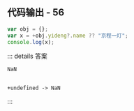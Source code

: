 ## 代码输出 - 56

```js
var obj = {};
var x = +obj.yideng?.name ?? "京程一灯";
console.log(x);
```

::: details 答案

```txt
NaN


+undefined -> NaN
```

:::
